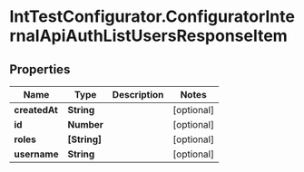 # IntTestConfigurator.ConfiguratorInternalApiAuthListUsersResponseItem

## Properties

Name | Type | Description | Notes
------------ | ------------- | ------------- | -------------
**createdAt** | **String** |  | [optional] 
**id** | **Number** |  | [optional] 
**roles** | **[String]** |  | [optional] 
**username** | **String** |  | [optional] 



